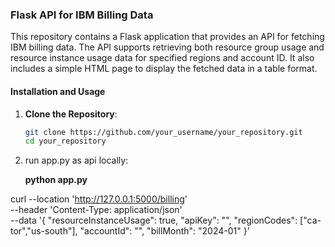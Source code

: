 ### Flask API for IBM Billing Data

This repository contains a Flask application that provides an API for fetching IBM billing data. The API supports retrieving both resource group usage and resource instance usage data for specified regions and account ID. It also includes a simple HTML page to display the fetched data in a table format.

#### Installation and Usage

1. **Clone the Repository**:

   ```bash
   git clone https://github.com/your_username/your_repository.git
   cd your_repository

2. run app.py as api locally:

   **python app.py**

curl --location 'http://127.0.0.1:5000/billing' \
  --header 'Content-Type: application/json' \
  --data '{
  "resourceInstanceUsage": true,
  "apiKey": "<apiKey>",
  "regionCodes": ["ca-tor","us-south"],
  "accountId": "<account-id>",
  "billMonth": "2024-01"
}'
